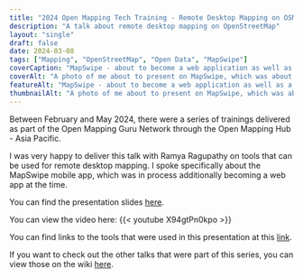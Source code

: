 ```yaml
---
title: "2024 Open Mapping Tech Training - Remote Desktop Mapping on OSM"
description: "A talk about remote desktop mapping on OpenStreetMap"
layout: "single"
draft: false
date: 2024-03-08
tags: ["Mapping", "OpenStreetMap", "Open Data", "MapSwipe"]
coverCaption: "MapSwipe - about to become a web application as well as a mobile app. 😊"
coverAlt: "A photo of me about to present on MapSwipe, which was about to become a web app as well."
featureAlt: "MapSwipe - about to become a web application as well as a mobile app. 😊"
thumbnailAlt: "A photo of me about to present on MapSwipe, which was about to become a web app as well."
---
```


Between February and May 2024, there were a series of trainings delivered as part of the Open Mapping Guru Network through the Open Mapping Hub - Asia Pacific.

I was very happy to deliver this talk with Ramya Ragupathy on tools that can be used for remote desktop mapping. I spoke specifically about the MapSwipe mobile app, which was in process additionally becoming a web app at the time. 

You can find the presentation slides [here](https://slides.com/nicolelaine/remote-desktop-mapping-on-osm).

You can view the video here:
{{< youtube X94gtPn0kpo >}}

You can find links to the tools that were used in this presentation at this [link](/files/remote-desktop-mapping.pdf).

If you want to check out the other talks that were part of this series, you can view those on the wiki [here](https://wiki.openstreetmap.org/wiki/Humanitarian_OSM_Team/Open_Mapping_Hub_-_Asia_Pacific/Open_Mapping_Guru_Project/OM_Guru_Network_Trainings).

